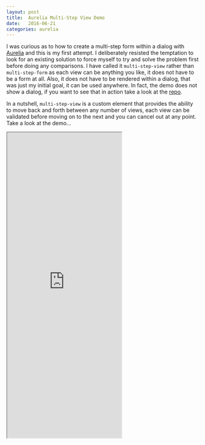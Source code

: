 ```yaml
---
layout: post
title:  Aurelia Multi-Step View Demo
date:   2016-06-21
categories: aurelia
---
```


I was curious as to how to create a multi-step form within a dialog with [Aurelia](http://aurelia.io/) and this is my first attempt. I deliberately resisted the temptation to look for an existing solution to force myself to try and solve the problem first before doing any comparisons. I have called it `multi-step-view` rather than `multi-step-form` as each view can be anything you like, it does not have to be a form at all. Also, it does not have to be rendered within a dialog, that was just my initial goal, it can be used anywhere. In fact, the demo does not show a dialog, if you want to see that in action take a look at the [repo](https://github.com/ScottWhittaker/aurelia-multi-step-view-demo).

In a nutshell, `multi-step-view` is a custom element that provides the ability to move back and forth between any number of views, each view can be validated before moving on to the next and you can cancel out at any point. Take a look at the demo...

<iframe class="iframe" src="https://gist.run/embed.html?id=c4b5282d6f43a7254d0a2eba9c1fa259" style="min-height: 800px;"></iframe>
